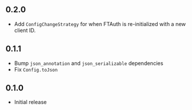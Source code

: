 ## 0.2.0

- Add `ConfigChangeStrategy` for when FTAuth is re-initialized with a new client ID.

## 0.1.1

- Bump `json_annotation` and `json_serializable` dependencies
- Fix `Config.toJson`

## 0.1.0

- Initial release